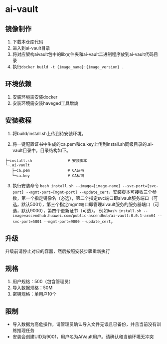 # ai-vault

## 镜像制作
1. 下载本仓库代码
2. 进入到ai-vault目录
3. 将对应架构aivault包中的lib文件夹和ai-vault二进制程序放到ai-vault代码目录
4. 执行`docker build -t {image_name}:{image_version} .`

## 环境依赖
1. 安装环境需安装docker
2. 安装环境需安装haveged工具增熵

## 安装教程
1. 将build/install.sh上传到待安装环境。

2. 将一键配置证书中生成的ca.pem和ca.key上传到install.sh同级目录的.ai-vault目录中。目录结构如下。
```
├─install.sh                # 安装脚本
└─.ai-vault
   ├─ca.pem                 # CA证书    
   └─ca.key                 # CA私钥
```
3. 执行安装命令
`bash install.sh --image=[image-name] --svc-port=[svc-port] --mgmt-port=[mgmt-port] --update_cert`，安装脚本可接收三个参数，第一个指定镜像名（必选），第二个指定svc端口即aivault服务端口（可选，默认5001），第三个指定mgmt端口即管理aivault服务的服务器端口（可选，默认9000），第四个更新证书（可选）。
例如`bash install.sh --image=ascendhub.huawei.com/public-ascendhub/ai-vault:0.0.1-arm64 --svc-port=5001 --mgmt-port=9000 --update_cert`。

## 升级
升级前请停止对应的容器，然后按照安装步骤重新执行

## 规格
1. 用户规格：500（包含管理员）
2. 导入数据规格：50M
3. 密钥规格：单用户10个

## 限制
- 导入数据为高危操作，请管理员确认导入文件无误且已备份，并且当前没有训练推理任务
- 安装会创建UID为9001，用户名为AiVault用户。请确认和当前环境无冲突



